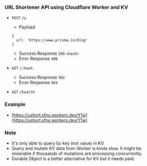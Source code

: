 ### URL Shortener API using Cloudflare Worker and KV

- `POST` `/u`
  - Payload
  ```
  {
    url: 'https://www.prisma.io/blog'
  }
  ```
  - Success Response `200` `<hash>` 
  - Error Response `400`

- `GET` `/:hash`
  - Success Response `302`
  - Error Response `404`

- `GET` `/health`

### Example
- [https://ushort.sfns.workers.dev/Y1w](https://ushort.sfns.workers.dev/Y1w)

### Note
- It's only able to query by key (not value) in KV.
- Query and mutate KV data from Worker is kinda slow. It might be miserable if thousands of mutations are processing
concurrently.
- Durable Object is a better alternative for KV but it needs paid.
